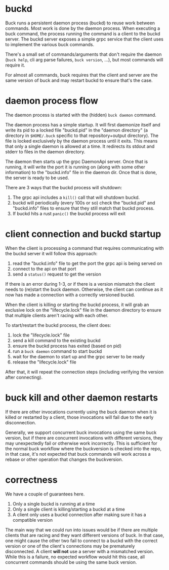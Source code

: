 # buckd

Buck runs a persistent daemon process (buckd) to reuse work between commands.
Most work is done by the daemon process. When executing a buck command, the
process running the command is a client to the buckd server. The buckd server
exposes a simple grpc service that the client uses to implement the various
buck commands.

There's a small set of commands/arguments that don't require the daemon (`buck
help`, cli arg parse failures, `buck version`, ...), but most commands will
require it.

For almost all commands, buck requires that the client and server are the same
version of buck and may restart buckd to ensure that's the case.

# daemon process flow

The daemon process is started with the (hidden) `buck daemon` command.

The daemon process has a simple startup. It will first daemonize itself and
write its pid to a locked file "buckd.pid" in the "daemon directory" (a
directory in `$HOME/.buck` specific to that repository+output directory). The
file is locked exclusively by the daemon process until it exits. This means that
only a single daemon is allowed at a time. It redirects its stdout and stderr
to files in the daemon directory.

The daemon then starts up the grpc DaemonApi server. Once that is running, it will
write the port it is running on (along with some other information) to the
"buckd.info" file in the daemon dir. Once that is done, the server is ready to
be used.

There are 3 ways that the buckd process will shutdown:

1. The grpc api includes a `kill()` call that will shutdown buckd.
2. buckd will periodically (every 100s or so) check the "buckd.pid" and
   "buckd.info" files to ensure that they still match that buckd process.
3. If buckd hits a rust `panic()` the buckd process will exit

# client connection and buckd startup

When the client is processing a command that requires communicating with the
buckd server it will follow this approach:

1. read the "buckd.info" file to get the port the grpc api is being served on
2. connect to the api on that port
3. send a `status()` request to get the version

If there is an error during 1-3, or if there is a version mismatch the client
needs to (re)start the buck daemon. Otherwise, the client can continue as it
now has made a connection with a correctly versioned buckd.

When the client is killing or starting the buckd process, it will grab an
exclusive lock on the "lifecycle.lock" file in the daemon directory to ensure
that multiple clients aren't racing with each other.

To start/restart the buckd process, the client does:

1. lock the "lifecycle.lock" file
2. send a kill command to the existing buckd
3. ensure the buckd process has exited (based on pid)
4. run a `buck daemon` command to start buckd
5. wait for the daemon to start up and the grpc server to be ready
6. release the "lifecycle.lock" file

After that, it will repeat the connection steps (including verifying the
version after connecting).

# buck kill and other daemon restarts

If there are other invocations currently using the buck daemon when it is killed or
restarted by a client, those invocations will fail due to the early disconnection.

Generally, we support concurrent buck invocations using the same buck version, but
if there are concurrent invocations with different versions, they may unexpectedly
fail or otherwise work incorrectly. This is sufficient for the normal buck workflow
where the buckversion is checked into the repo, in that case, it's not expected that
buck commands will work across a rebase or other operation that changes the buckversion.

# correctness

We have a couple of guarantees here.

1. Only a single buckd is running at a time
2. Only a single client is killing/starting a buckd at a time
3. A client only uses a buckd connection after making sure it has a compatible version

The main way that we could run into issues would be if there are multiple clients
that are racing and they want different versions of buck. In that case, one
might cause the other two fail to connect to a buckd with the correct version
or one of the client's connections may be prematurely disconnected. A client **will not**
use a server with a mismatched version. While this is a failure, no expected workflow
would hit this case, all concurrent commands should be using the same buck version.
